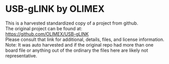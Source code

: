 
# USB-gLINK by OLIMEX  
This is a harvested standardized copy of a project from github.  
The original project can be found at:  
https://github.com/OLIMEX/USB-gLINK  
Please consult that link for additional, details, files, and license information.  
Note: It was auto harvested and if the original repo had more than one board file or anything out of the ordinary the files here are likely not representative.  
    